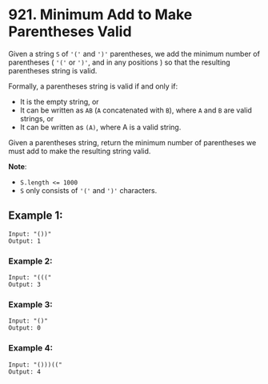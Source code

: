 # 921. Minimum Add to Make Parentheses Valid

Given a string `S` of `'('` and `')'` parentheses, we add the minimum number of parentheses ( `'('` or `')'`, and in any positions ) so that the resulting parentheses string is valid.

Formally, a parentheses string is valid if and only if:

- It is the empty string, or
- It can be written as `AB` (`A` concatenated with `B`), where `A` and `B` are valid strings, or
- It can be written as `(A)`, where A is a valid string.

Given a parentheses string, return the minimum number of parentheses we must add to make the resulting string valid.

**Note**:

- `S.length <= 1000`
- `S` only consists of `'('` and `')'` characters.

## Example 1:
```
Input: "())"
Output: 1
```

### Example 2:
```
Input: "((("
Output: 3
```

### Example 3:
```
Input: "()"
Output: 0
```

### Example 4:
```
Input: "()))(("
Output: 4
```
